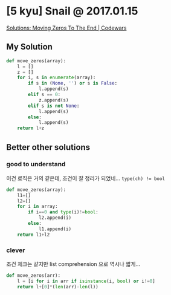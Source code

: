 # [5 kyu] Snail @ 2017.01.15 

[Solutions: Moving Zeros To The End | Codewars](https://www.codewars.com/kata/52597aa56021e91c93000cb0/solutions/python)

## My Solution


```python
def move_zeros(array):
    l = []
    z = []
    for i, s in enumerate(array):
        if s in (None, '') or s is False:
            l.append(s)
        elif s == 0:
            z.append(s)
        elif s is not None:
            l.append(s)
        else:
            l.append(s)
    return l+z
```

## Better other solutions

### good to understand

이건 로직은 거의 같은데, 조건이 잘 정리가 되었네...
`type(ch) != bool`

```python
def move_zeros(array):
    l1=[]
    l2=[]
    for i in array:
        if i==0 and type(i)!=bool:
            l2.append(i)
        else:
            l1.append(i)
    return l1+l2
```

### clever

조건 체크는 같지만 list comprehension 으로 역시나 짧게...

```python
def move_zeros(arr):
    l = [i for i in arr if isinstance(i, bool) or i!=0]
    return l+[0]*(len(arr)-len(l))
```

